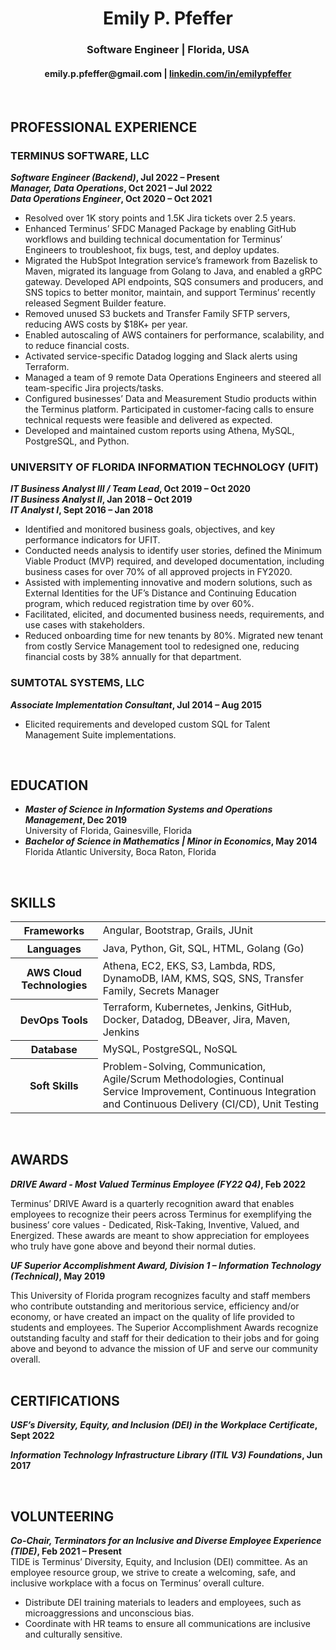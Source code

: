 <h1 align="center">Emily P. Pfeffer</h1>
<h3 align="center">Software Engineer  |  Florida, USA</h3>
<h4 align="center">emily.p.pfeffer@gmail.com | <a href="https://www.linkedin.com/in/emilypfeffer">linkedin.com/in/emilypfeffer</a></h4>

<br>

## PROFESSIONAL EXPERIENCE

### TERMINUS SOFTWARE, LLC

**_Software Engineer (Backend)_, Jul 2022 &ndash; Present**<br>
**_Manager, Data Operations_, Oct 2021 &ndash; Jul 2022**<br>
**_Data Operations Engineer_, Oct 2020 &ndash; Oct 2021**<br>

- Resolved over 1K story points and 1.5K Jira tickets over 2.5 years.
- Enhanced Terminus’ SFDC Managed Package by enabling GitHub workflows and building technical documentation for Terminus’ Engineers to troubleshoot, fix bugs, test, and deploy updates.  
- Migrated the HubSpot Integration service’s framework from Bazelisk to Maven, migrated its language from Golang to Java, and enabled a gRPC gateway. Developed API endpoints, SQS consumers and producers, and SNS topics to better monitor, maintain, and support Terminus’ recently released Segment Builder feature. 
- Removed unused S3 buckets and Transfer Family SFTP servers, reducing AWS costs by $18K+ per year. 
- Enabled autoscaling of AWS containers for performance, scalability, and to reduce financial costs. 
- Activated service-specific Datadog logging and Slack alerts using Terraform. 
- Managed a team of 9 remote Data Operations Engineers and steered all team-specific Jira projects/tasks. 
- Configured businesses’ Data and Measurement Studio products within the Terminus platform. Participated in customer-facing calls to ensure technical requests were feasible and delivered as expected. 
- Developed and maintained custom reports using Athena, MySQL, PostgreSQL, and Python. 

### UNIVERSITY OF FLORIDA INFORMATION TECHNOLOGY (UFIT)
**_IT Business Analyst III / Team Lead_, Oct 2019 &ndash; Oct 2020**<br>
**_IT Business Analyst II_, Jan 2018 &ndash; Oct 2019**<br>
**_IT Analyst I_, Sept 2016 &ndash; Jan 2018**<br>

- Identified and monitored business goals, objectives, and key performance indicators for UFIT. 
- Conducted needs analysis to identify user stories, defined the Minimum Viable Product (MVP) required, and developed documentation, including business cases for over 70% of all approved projects in FY2020.  
- Assisted with implementing innovative and modern solutions, such as External Identities for the UF’s Distance and Continuing Education program, which reduced registration time by over 60%. 
- Facilitated, elicited, and documented business needs, requirements, and use cases with stakeholders. 
- Reduced onboarding time for new tenants by 80%. Migrated new tenant from costly Service Management tool to redesigned one, reducing financial costs by 38% annually for that department. 

### SUMTOTAL SYSTEMS, LLC

**_Associate Implementation Consultant_, Jul 2014 &ndash; Aug 2015**<br>
- Elicited requirements and developed custom SQL for Talent Management Suite implementations.

<br>

## EDUCATION
- **_Master of Science in Information Systems and Operations Management_, Dec 2019**<br>University of Florida, Gainesville, Florida
- **_Bachelor of Science in Mathematics | Minor in Economics_, May 2014**<br>Florida Atlantic University, Boca Raton, Florida

<br>

## SKILLS

<table>
	<tr>
		<th>Frameworks</th>
		<td>Angular, Bootstrap, Grails, JUnit</td>
	</tr>
	<tr>
		<th>Languages</th>
		<td>Java, Python, Git, SQL, HTML, Golang (Go)</td>
	</tr>
	<tr>
		<th>AWS Cloud Technologies</th>
		<td>Athena, EC2, EKS, S3, Lambda, RDS, DynamoDB, IAM, KMS, SQS, SNS, Transfer Family, Secrets Manager</td>
	</tr>
	<tr>
		<th>DevOps Tools</th>
		<td>Terraform, Kubernetes, Jenkins, GitHub, Docker, Datadog, DBeaver, Jira, Maven, Jenkins</td>
	</tr>
	<tr>
		<th>Database</th>
		<td>MySQL, PostgreSQL, NoSQL</td>
	</tr>
	<tr>
		<th>Soft Skills</th>
		<td>Problem-Solving, Communication, Agile/Scrum Methodologies, Continual Service Improvement, Continuous Integration and Continuous Delivery (CI/CD), Unit Testing</td>
	</tr>
</table>
<br>

## AWARDS
**_DRIVE Award - Most Valued Terminus Employee (FY22 Q4)_, Feb 2022**

Terminus’ DRIVE Award is a quarterly recognition award that enables employees to recognize their peers across Terminus for exemplifying the business’ core values - Dedicated, Risk-Taking, Inventive, Valued, and Energized. These awards are meant to show appreciation for employees who truly have gone above and beyond their normal duties.<br>


**_UF Superior Accomplishment Award, Division 1 – Information Technology (Technical)_, May 2019**

This University of Florida program recognizes faculty and staff members who contribute outstanding and meritorious service, efficiency and/or economy, or have created an impact on the quality of life provided to students and employees. The Superior Accomplishment Awards recognize outstanding faculty and staff for their dedication to their jobs and for going above and beyond to advance the mission of UF and serve our community overall.<br><br>

## CERTIFICATIONS
**_USF’s Diversity, Equity, and Inclusion (DEI) in the Workplace Certificate_, Sept 2022**

**_Information Technology Infrastructure Library (ITIL V3) Foundations_, Jun 2017**

<br>

## VOLUNTEERING
**_Co-Chair, Terminators for an Inclusive and Diverse Employee Experience (TIDE)_, Feb 2021 &ndash; Present**<br>
TIDE is Terminus’ Diversity, Equity, and Inclusion (DEI) committee. As an employee resource group, we strive to create a welcoming, safe, and inclusive workplace with a focus on Terminus’ overall culture.
- Distribute DEI training materials to leaders and employees, such as microaggressions and unconscious bias.
- Coordinate with HR teams to ensure all communications are inclusive and culturally sensitive.
